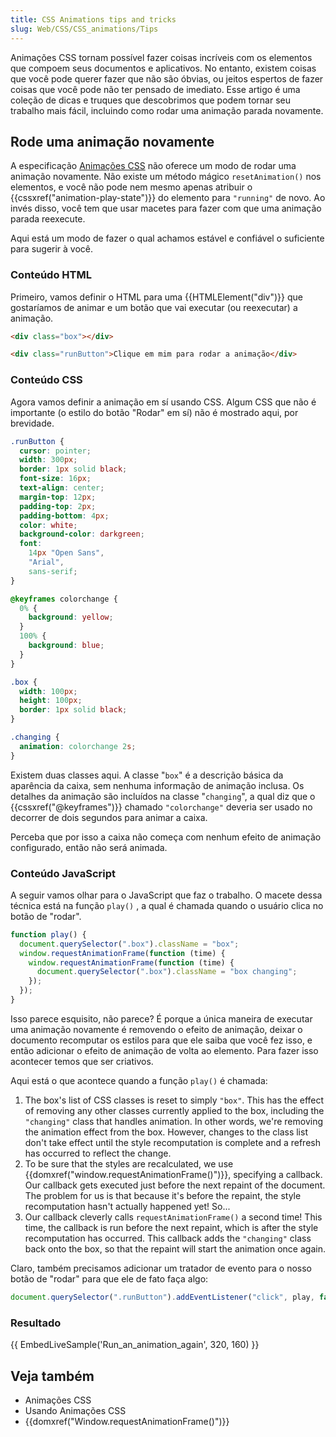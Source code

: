 ```yaml
---
title: CSS Animations tips and tricks
slug: Web/CSS/CSS_animations/Tips
---
```


Animações CSS tornam possível fazer coisas incríveis com os elementos que compoem seus documentos e aplicativos. No entanto, existem coisas que você pode querer fazer que não são óbvias, ou jeitos espertos de fazer coisas que você pode não ter pensado de imediato. Esse artigo é uma coleção de dicas e truques que descobrimos que podem tornar seu trabalho mais fácil, incluindo como rodar uma animação parada novamente.

## Rode uma animação novamente

A especificação [Animações CSS](/pt-BR/docs/Web/CSS/CSS_Animations) não oferece um modo de rodar uma animação novamente. Não existe um método mágico `resetAnimation()` nos elementos, e você não pode nem mesmo apenas atribuir o {{cssxref("animation-play-state")}} do elemento para `"running"` de novo. Ao invés disso, você tem que usar macetes para fazer com que uma animação parada reexecute.

Aqui está um modo de fazer o qual achamos estável e confiável o suficiente para sugerir à você.

### Conteúdo HTML

Primeiro, vamos definir o HTML para uma {{HTMLElement("div")}} que gostaríamos de animar e um botão que vai executar (ou reexecutar) a animação.

```html
<div class="box"></div>

<div class="runButton">Clique em mim para rodar a animação</div>
```

### Conteúdo CSS

Agora vamos definir a animação em sí usando CSS. Algum CSS que não é importante (o estilo do botão "Rodar" em sí) não é mostrado aqui, por brevidade.

```css hidden
.runButton {
  cursor: pointer;
  width: 300px;
  border: 1px solid black;
  font-size: 16px;
  text-align: center;
  margin-top: 12px;
  padding-top: 2px;
  padding-bottom: 4px;
  color: white;
  background-color: darkgreen;
  font:
    14px "Open Sans",
    "Arial",
    sans-serif;
}
```

```css
@keyframes colorchange {
  0% {
    background: yellow;
  }
  100% {
    background: blue;
  }
}

.box {
  width: 100px;
  height: 100px;
  border: 1px solid black;
}

.changing {
  animation: colorchange 2s;
}
```

Existem duas classes aqui. A classe "`box`" é a descrição básica da aparência da caixa, sem nenhuma informação de animação inclusa. Os detalhes da animação são incluídos na classe "`changing`", a qual diz que o {{cssxref("@keyframes")}} chamado `"colorchange"` deveria ser usado no decorrer de dois segundos para animar a caixa.

Perceba que por isso a caixa não começa com nenhum efeito de animação configurado, então não será animada.

### Conteúdo JavaScript

A seguir vamos olhar para o JavaScript que faz o trabalho. O macete dessa técnica está na função `play()` , a qual é chamada quando o usuário clica no botão de "rodar".

```js
function play() {
  document.querySelector(".box").className = "box";
  window.requestAnimationFrame(function (time) {
    window.requestAnimationFrame(function (time) {
      document.querySelector(".box").className = "box changing";
    });
  });
}
```

Isso parece esquisito, não parece? É porque a única maneira de executar uma animação novamente é removendo o efeito de animação, deixar o documento recomputar os estilos para que ele saiba que você fez isso, e então adicionar o efeito de animação de volta ao elemento. Para fazer isso acontecer temos que ser criativos.

Aqui está o que acontece quando a função `play()` é chamada:

1. The box's list of CSS classes is reset to simply `"box"`. This has the effect of removing any other classes currently applied to the box, including the `"changing"` class that handles animation. In other words, we're removing the animation effect from the box. However, changes to the class list don't take effect until the style recomputation is complete and a refresh has occurred to reflect the change.
2. To be sure that the styles are recalculated, we use {{domxref("window.requestAnimationFrame()")}}, specifying a callback. Our callback gets executed just before the next repaint of the document. The problem for us is that because it's before the repaint, the style recomputation hasn't actually happened yet! So...
3. Our callback cleverly calls `requestAnimationFrame()` a second time! This time, the callback is run before the next repaint, which is after the style recomputation has occurred. This callback adds the `"changing"` class back onto the box, so that the repaint will start the animation once again.

Claro, também precisamos adicionar um tratador de evento para o nosso botão de "rodar" para que ele de fato faça algo:

```js
document.querySelector(".runButton").addEventListener("click", play, false);
```

### Resultado

{{ EmbedLiveSample('Run_an_animation_again', 320, 160) }}

## Veja também

- Animações CSS
- Usando Animações CSS
- {{domxref("Window.requestAnimationFrame()")}}
